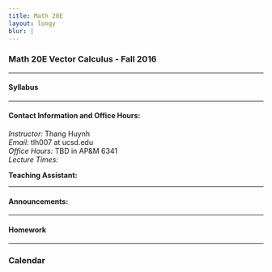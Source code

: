 ```yaml
---
title: Math 20E
layout: longy
blur: |
---
```

### Math 20E Vector Calculus - Fall 2016  

---  

#### Syllabus

---  

#### Contact Information and Office Hours:  

*Instructor:* Thang Huynh  
*Email:* tlh007 at ucsd.edu  
*Office Hours:* TBD in AP&M 6341  
*Lecture Times:* 

**Teaching Assistant:** 

---  

#### Announcements:  

---  

#### Homework  

---  

### Calendar  
